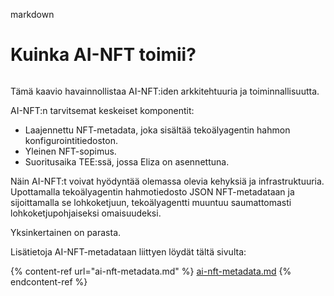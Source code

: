 markdown
# Kuinka AI-NFT toimii?

<img src=".gitbook/assets/file.excalidraw.svg" alt="" class="gitbook-drawing">

Tämä kaavio havainnollistaa AI-NFT:iden arkkitehtuuria ja toiminnallisuutta.&#x20;

AI-NFT:n tarvitsemat keskeiset komponentit:

* Laajennettu NFT-metadata, joka sisältää tekoälyagentin hahmon konfigurointitiedoston.
* Yleinen NFT-sopimus.
* Suoritusaika TEE:ssä, jossa Eliza on asennettuna.

Näin AI-NFT:t voivat hyödyntää olemassa olevia kehyksiä ja infrastruktuuria. Upottamalla tekoälyagentin hahmotiedosto JSON NFT-metadataan ja sijoittamalla se lohkoketjuun, tekoälyagentti muuntuu saumattomasti lohkoketjupohjaiseksi omaisuudeksi.

Yksinkertainen on parasta.

Lisätietoja AI-NFT-metadataan liittyen löydät tältä sivulta:

{% content-ref url="ai-nft-metadata.md" %}
[ai-nft-metadata.md](ai-nft-metadata.md)
{% endcontent-ref %}
